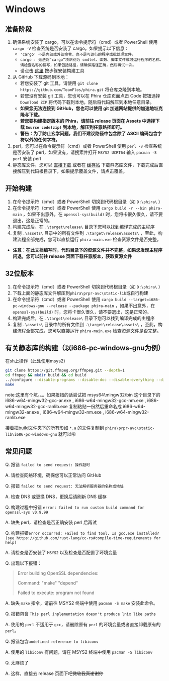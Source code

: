 # Windows

## 准备阶段

1. 确保系统安装了 cargo，可以在命令提示符（cmd）或者 PowerShell 使用 `cargo -V` 检查系统是否安装了 cargo。如果提示以下信息：
    - `'cargo' 不是内部或外部命令，也不是可运行的程序或批处理文件。`
    - `cargo : 无法将“cargo”项识别为 cmdlet、函数、脚本文件或可运行程序的名称。请检查名称的拼写，如果包括路径，请确保路径正确，然后再试一次。`
    - 请点击 [这里](./cargo.md) 按步骤安装构建工具
2. 从 GitHub 下载源码到本地：
    - 若您安装了 git 工具，请使用 `git clone https://github.com/TeamFlos/phira.git` 将仓库克隆到本地。
    - 若您没有安装 git 工具，您也可以在 Phira 仓库页面点击 Code 按钮选择 `Download ZIP` 将代码下载到本地，随后将代码解压到本地任意目录。
    - __如果您无法连接到 GitHub，您也可以使用 git 加速网站提供的加速地址克隆与下载。__
    - __若您要构建指定版本的 Phira，请前往 release 页面在 Assets 中选择下载 `Source code(zip)` 到本地，解压到任意路径即可。__
    - __警告：为了防止玄学问题，我们不建议路径中包含除了 ASCII 编码包含字符以外的任何字符。__
3. perl，您可以在命令提示符（cmd）或者 PowerShell 使用 `perl -v` 检查系统是否安装了 perl，如果没有，请搜索并打开 `MSYS2 UCRT64` 输入 `pacman -S perl` 安装 perl
4. 静态库文件，您可以 [直接下载](./prpr-avc.zip) 或者在 [缓存站](https://www.nuanr-mxi.com/prpr-avc.zip) 下载静态库文件，下载完成后直接解压到代码根目录下，如果提示覆盖文件，请点击覆盖。

## 开始构建

1. 在命令提示符（cmd）或者 PowerShell 切换到代码根目录（如 `D:\phira\` ）
2. 在命令提示符（cmd）或者 PowerShell 使用 `cargo build -r --bin phira-main` ，如果不出意外，在 `openssl-sys(build)` 时，您将卡很久很久，请不要退出，这是正常的。
3. 构建完成后，在 `.\target\release\` 目录下您可以找到编译完成的主程序
4. 复制 `.\assets\` 目录中的所有文件到 `.\target\release\assets\` ，至此，构建流程全部完成，您可以直接运行 `phira-main.exe` 检查资源文件是否完整。

- __注意：在此文档编写时，代码目录下的资源文件并不完整，如果您发现主程序闪退，您可以前往 release 页面下载任意版本，获取资源文件__

## 32位版本

1. 在命令提示符（cmd）或者 PowerShell 切换到代码根目录（如 `D:\phira\` ）
2. 下载上面的静态库文件解压到`phira\prpr-avc\static-lib`或自行构建
3. 在命令提示符（cmd）或者 PowerShell 使用 `cargo build --target=i686-pc-windows-gnu --release --package phira-main` ，如果不出意外，在 `openssl-sys(build)` 时，您将卡很久很久，请不要退出，这是正常的。
4. 构建完成后，在 `.\target\release\` 目录下您可以找到编译完成的主程序
5. 复制 `.\assets\` 目录中的所有文件到 `.\target\release\assets\` ，至此，构建流程全部完成，您可以直接运行 `phira-main.exe` 检查资源文件是否完整。

## 有关静态库的构建（以i686-pc-windows-gnu为例）

在sh上操作（此处使用msys2）

```sh
git clone https://git.ffmpeg.org/ffmpeg.git --depth=1
cd ffmpeg && mkdir build && cd build
../configure --disable-programs --disable-doc --disable-everything --disable-debug --arch=i686 --target_os=mingw32 --cross-prefix=i686-w64-mingw32-
make
```

note:这里有个坑。。。如果报错的话尝试把 msys64\mingw32\bin 这个目录下的 i686-w64-mingw32-gcc-ar.exe , i686-w64-mingw32-gcc-nm.exe , i686-w64-mingw32-gcc-ranlib.exe 复制粘贴一份然后重命名成 i686-w64-mingw32-ar.exe , i686-w64-mingw32-nm.exe , i686-w64-mingw32-ranlib.exe

接着把build文件夹下的所有形如 `*.a` 的文件复制到 `phira\prpr-avc\static-lib\i686-pc-windows-gnu` 就可以啦

## 常见问题

Q. 报错 `failed to send request: 操作超时`

A. 请检查网络环境，确保您可以正常访问 GitHub

Q. 报错 `failed to send request: 无法解析服务器的名称或地址`

A. 检查 DNS 或更换 DNS，更换后请刷新 DNS 缓存

Q. 构建过程中报错 `error: failed to run custom build command for openssl-sys v0.9.99`

A. 缺失 perl，请检查是否正确安装 perl 后再试

Q. 构建报错`error occurred: Failed to find tool. Is gcc.exe installed? (see https://github.com/rust-lang/cc-rs#compile-time-requirements for help)`

A. 请检查是否安装了 `MSYS2` 以及检查是否配置了环境变量

Q. 出现以下报错：

> Error building OpenSSL dependencies:
>
> Command: "make" "depend"
>
> Failed to execute: program not found

A. 缺失 `make` 指令，请前往 MSYS2 终端中使用 `pacman -S make` 安装此命令。

Q. 报错包含 `This perl inplementation doesn't produce lnix like paths`

A. 使用的 `perl` 不适用于 `gcc`，请删除原有 `perl` 的环境变量或者直接卸载原有的 `perl`。

Q. 报错包含`undefined reference to libiconv`

A. 使用的 `libiconv` 有问题，请在 MSYS2 终端中使用 `pacman -S libiconv`

Q. 太麻烦了

A. 这样，直接去 release 页面下吧~~微软我真谢谢你~~
